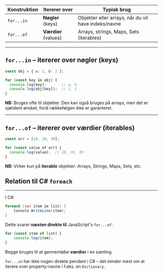 |Konstruktion|Itererer over|Typisk brug|
|---|---|---|
|`for...in`|**Nøgler** (keys)|Objekter eller arrays, når du vil have indeks/navne|
|`for...of`|**Værdier** (values)|Arrays, strings, Maps, Sets (iterables)|

---

## `for...in` – itererer over **nøgler** (keys)


```js
const obj = { a: 1, b: 2 };

for (const key in obj) {
  console.log(key);       // a, b
  console.log(obj[key]);  // 1, 2
}

```

**NB:** Bruges ofte til objekter. Den kan også bruges på arrays, men det er sjældent ønsket, fordi rækkefølgen ikke er garanteret.

---

## `for...of` – itererer over **værdier** (iterables)
```js
const arr = [10, 20, 30];

for (const value of arr) {
  console.log(value);  // 10, 20, 30
}
```

**NB:** Virker kun på **iterable** objekter: Arrays, Strings, Maps, Sets, etc.

## Relation til C# `foreach`
---
I C#:
```csharp
foreach (var item in list) {
    Console.WriteLine(item);
}
```

Dette svarer **næsten direkte til** JavaScript's `for...of`:
```js
for (const item of list) {
    console.log(item);
}
```
Begge bruges til at gennemløbe **værdier** i en samling.

`for...in` har ikke nogen direkte pendant i C# – det minder mest om at iterere over property-navne i f.eks. en `Dictionary`.
